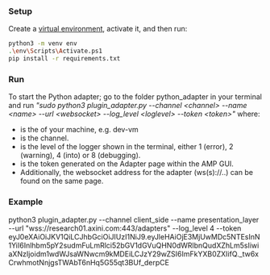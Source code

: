 ### Setup
Create a [virtual environment](https://docs.python.org/3/library/venv.html), activate it, and then run:

```bash
python3 -m venv env
.\env\Scripts\Activate.ps1
pip install -r requirements.txt
```

### Run
To start the Python adapter; go to the folder python_adapter in your terminal and run *"sudo python3 plugin_adapter.py --channel \<channel> --name \<name> --url \<websocket> --log_level \<loglevel> --token \<token>"* where:

- <name> is the of your machine, e.g. dev-vm
- <channel> is the channel.
- <loglevel> is the level of the logger shown in the terminal, either 1 (error), 2 (warning), 4 (into) or 8 (debugging).
- <token> is the token generated on the Adapter page within the AMP GUI.
- <websocket>  Additionally, the websocket address for the adapter (ws(s)://..) can be found on the same page.

### Example

python3 plugin_adapter.py --channel client_side --name presentation_layer --url "wss://research01.axini.com:443/adapters" --log_level 4 --token eyJ0eXAiOiJKV1QiLCJhbGciOiJIUzI1NiJ9.eyJleHAiOjE3MjUwMDc5NTEsInN1YiI6Inlhbm5pY2sudmFuLmRlci52bGV1dGVuQHN0dWRlbnQudXZhLm5sIiwiaXNzIjoidm1wdWJsaWNwcm9kMDEiLCJzY29wZSI6ImFkYXB0ZXIifQ._tw6xCrwhmotNnjgsTWAbT6nHq5G55qt3BUf_derpCE